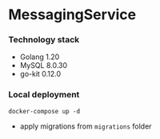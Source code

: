 # MessagingService

### Technology stack

 - Golang 1.20
 - MySQL 8.0.30
 - go-kit 0.12.0

### Local deployment

```shell
docker-compose up -d
```

- apply migrations from `migrations` folder